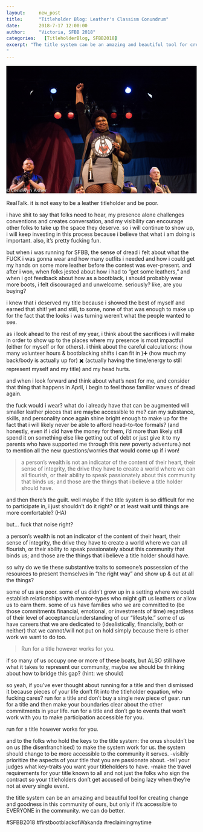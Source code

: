 ```yaml
---
layout:     new_post
title:      "Titleholder Blog: Leather's Classism Conundrum"
date:       2018-7-17 12:00:00
author:     "Victoria, SFBB 2018"
categories:   [TitleholderBlog, SFBB2018]
excerpt: "The title system can be an amazing and beautiful tool for creating change and goodness in this community of ours, but only if it’s accessible to EVERYONE in the community. we can do better.
"
---
```


<img class="img-fluid" src="/images/2018/event/SFLeatherSneakPeek-9_batch.jpg" />

RealTalk. it is not easy to be a leather titleholder and be poor.

i have shit to say that folks need to hear, my presence alone challenges conventions and creates conversation, and my visibility can encourage other folks to take up the space they deserve. so i will continue to show up, i will keep investing in this process because i believe that what i am doing is important. also, it’s pretty fucking fun.

but when i was running for SFBB, the sense of dread i felt about what the FUCK i was gonna wear and how many outfits i needed and how i could get my hands on some more leather before the contest was ever-present. and after i won, when folks jested about how i had to “get some leathers,” and when i got feedback about how as a bootblack, i should probably wear more boots, i felt discouraged and unwelcome. seriously? like, are you buying?

i knew that i deserved my title because i showed the best of myself and earned that shit! yet and still, to some, none of that was enough to make up for the fact that the looks i was turning weren’t what the people wanted to see.

as i look ahead to the rest of my year, i think about the sacrifices i will make in order to show up to the places where my presence is most impactful (either for myself or for others). i think about the careful calculations: (how many volunteer hours & bootblacking shifts i can fit in )➕ (how much my back/body is actually up for) ✖️ (actually having the time/energy to still represent myself and my title) and my head hurts.

and when i look forward and think about what’s next for me, and consider that thing that happens in April, i begin to feel those familiar waves of dread again.

the fuck would i wear? what do i already have that can be augmented will smaller leather pieces that are maybe accessible to me? can my substance, skills, and personality once again shine bright enough to make up for the fact that i will likely never be able to afford head-to-toe formals? (and honestly, even if i did have the money for them, i’d more than likely still spend it on something else like getting out of debt or just give it to my parents who have supported me through this new poverty adventure.) not to mention all the new questions/worries that would come up if i won!

> a person’s wealth is not an indicator of the content of their heart, their sense of integrity, the drive they have to create a world where we can all flourish, or their ability to speak passionately about this community that binds us; and those are the things that i believe a title holder should have.

and then there’s the guilt. well maybe if the title system is so difficult for me to participate in, i just shouldn’t do it right? or at least wait until things are more comfortable? (HA)

but... fuck that noise right?

a person’s wealth is not an indicator of the content of their heart, their sense of integrity, the drive they have to create a world where we can all flourish, or their ability to speak passionately about this community that binds us; and those are the things that i believe a title holder should have.

so why do we tie these substantive traits to someone’s possession of the resources to present themselves in “the right way” and show up & out at all the things?

some of us are poor. some of us didn’t grow up in a setting where we could establish relationships with mentor-types who might gift us leathers or allow us to earn them. some of us have families who we are committed to (be those commitments financial, emotional, or investments of time) regardless of their level of acceptance/understanding of our “lifestyle.” some of us have careers that we are dedicated to (idealistically, financially, both or neither) that we cannot/will not put on hold simply because there is other work we want to do too.


> Run for a title however works for you.

if so many of us occupy one or more of these boats, but ALSO still have what it takes to represent our community, maybe we should be thinking about how to bridge this gap? (hint: we should)

so yeah, if you’ve ever thought about running for a title and then dismissed it because pieces of your life don’t fit into the titleholder equation, who fucking cares? run for a title and don’t buy a single new piece of gear. run for a title and then make your boundaries clear about the other commitments in your life. run for a title and don’t go to events that won’t work with you to make participation accessible for you.

run for a title however works for you.

and to the folks who hold the keys to the title system: the onus shouldn’t be on us (the disenfranchised) to make the system work for us. the system should change to be more accessible to the community it serves.
-visibly prioritize the aspects of your title that you are passionate about.
-tell your judges what key-traits you want your titleholders to have.
-make the travel requirements for your title known to all and not just the folks who sign the contract so your titleholders don’t get accused of being lazy when they’re not at every single event.

the title system can be an amazing and beautiful tool for creating change and goodness in this community of ours, but only if it’s accessible to EVERYONE in the community. we can do better.

<p>
#SFBB2018 #firstbootblackofWakanda #reclaimingmytime
</p>
